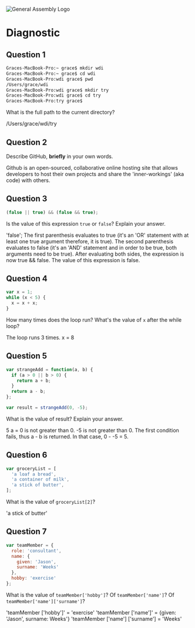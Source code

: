 ![General Assembly Logo](http://i.imgur.com/ke8USTq.png)

# Diagnostic

## Question 1

```sh
Graces-MacBook-Pro:~ grace$ mkdir wdi
Graces-MacBook-Pro:~ grace$ cd wdi
Graces-MacBook-Pro:wdi grace$ pwd
/Users/grace/wdi
Graces-MacBook-Pro:wdi grace$ mkdir try
Graces-MacBook-Pro:wdi grace$ cd try
Graces-MacBook-Pro:try grace$
```

What is the full path to the current directory?

/Users/grace/wdi/try

## Question 2

Describe GitHub, **briefly** in your own words.

Github is an open-sourced, collaborative online hosting site that allows developers to host their own projects and share the 'inner-workings' (aka code) with others.

## Question 3

```js
(false || true) && (false && true);
```

Is the value of this expression `true` or `false`?  Explain your answer.

'false';
The first parenthesis evaluates to true (it's an 'OR' statement with at least one true argument therefore, it is true).
The second parenthesis evaluates to false (it's an 'AND' statement and in order to be true, both arguments need to be true).
After evaluating both sides, the expression is now true && false. The value of this expression is false.

## Question 4

```js
var x = 1;
while (x < 5) {
  x = x + x;
}
```

How many times does the loop run?  What's the value of `x` after the while loop?

The loop runs 3 times.
x = 8

## Question 5

```js
var strangeAdd = function(a, b) {
  if (a > 0 || b > 0) {
    return a + b;
  }
  return a - b;
};

var result = strangeAdd(0, -5);
```

What is the value of result?  Explain your answer.

5
a = 0 is not greater than 0. -5 is not greater than 0.
The first condition fails, thus a - b is returned. In that case, 0 - -5 = 5.

## Question 6

```js
var groceryList = [
  'a loaf a bread',
  'a container of milk',
  'a stick of butter',
];
```

What is the value of `groceryList[2]`?

'a stick of butter'

## Question 7

```js
var teamMember = {
  role: 'consultant',
  name: {
    given: 'Jason',
    surname: 'Weeks'
  },
  hobby: 'exercise'
};
```

What is the value of `teamMember['hobby']`?  Of `teamMember['name']`?  Of
`teamMember['name']['surname']`?

'teamMember ['hobby']' = 'exercise'
'teamMember ['name']' = {given: 'Jason', surname:
Weeks'}
'teamMember ['name'] ['surname'] = 'Weeks'
